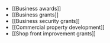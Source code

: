 - [[Business awards]]
- [[Business grants]]
- [[Business security grants]]
- [[Commercial property development]]
- [[Shop front improvement grants]]
